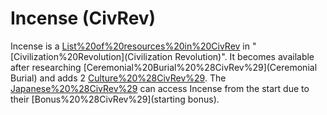 # Incense (CivRev)

Incense is a [List%20of%20resources%20in%20CivRev](resource) in "[Civilization%20Revolution](Civilization Revolution)". It becomes available after researching [Ceremonial%20Burial%20%28CivRev%29](Ceremonial Burial) and adds 2 [Culture%20%28CivRev%29](culture).
The [Japanese%20%28CivRev%29](Japanese) can access Incense from the start due to their [Bonus%20%28CivRev%29](starting bonus).